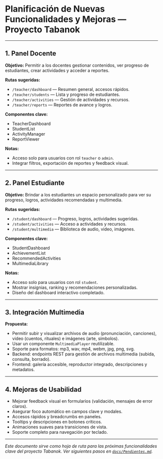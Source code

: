 # Planificación de Nuevas Funcionalidades y Mejoras — Proyecto Tabanok

---

## 1. Panel Docente

**Objetivo:** Permitir a los docentes gestionar contenidos, ver progreso de estudiantes, crear actividades y acceder a reportes.

**Rutas sugeridas:**
- `/teacher/dashboard` — Resumen general, accesos rápidos.
- `/teacher/students` — Lista y progreso de estudiantes.
- `/teacher/activities` — Gestión de actividades y recursos.
- `/teacher/reports` — Reportes de avance y logros.

**Componentes clave:**
- TeacherDashboard
- StudentList
- ActivityManager
- ReportViewer

**Notas:**
- Acceso solo para usuarios con rol `teacher` o `admin`.
- Integrar filtros, exportación de reportes y feedback visual.

---

## 2. Panel Estudiante

**Objetivo:** Brindar a los estudiantes un espacio personalizado para ver su progreso, logros, actividades recomendadas y multimedia.

**Rutas sugeridas:**
- `/student/dashboard` — Progreso, logros, actividades sugeridas.
- `/student/activities` — Acceso a actividades y recursos.
- `/student/multimedia` — Biblioteca de audio, video, imágenes.

**Componentes clave:**
- StudentDashboard
- AchievementList
- RecommendedActivities
- MultimediaLibrary

**Notas:**
- Acceso solo para usuarios con rol `student`.
- Mostrar insignias, ranking y recomendaciones personalizadas.
- Diseño del dashboard interactivo completado.

---

## 3. Integración Multimedia

**Propuesta:**
- Permitir subir y visualizar archivos de audio (pronunciación, canciones), video (cuentos, rituales) e imágenes (arte, símbolos).
- Usar un componente `MultimediaPlayer` reutilizable.
- Soporte para formatos: mp3, wav, mp4, webm, jpg, png, svg.
- Backend: endpoints REST para gestión de archivos multimedia (subida, consulta, borrado).
- Frontend: galería accesible, reproductor integrado, descripciones y metadatos.

---

## 4. Mejoras de Usabilidad

- Mejorar feedback visual en formularios (validación, mensajes de error claros).
- Asegurar foco automático en campos clave y modales.
- Accesos rápidos y breadcrumbs en paneles.
- Tooltips y descripciones en botones críticos.
- Animaciones suaves para transiciones de vista.
- Soporte completo para navegación por teclado.

---

_Este documento sirve como hoja de ruta para las próximas funcionalidades clave del proyecto Tabanok. Ver siguientes pasos en [`docs/Pendientes.md`](./Pendientes.md)._
